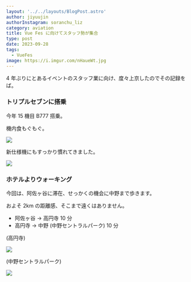 ```yaml
---
layout: '../../layouts/BlogPost.astro'
author: jiyuujin
authorInstagram: soranchu_liz
category: aviation
title: Vue Fes に向けてスタッフ勢が集合
type: post
date: 2023-09-28
tags:
  - VueFes
image: https://i.imgur.com/nHaueWt.jpg
---
```


4 年ぶりにとあるイベントのスタッフ業に向け、度々上京したのでその記録をば。

### トリプルセブンに搭乗

今年 15 機目 B777 搭乗。

機内食もぐもぐ。

![](/assets/img/20230928/kinaishoku.JPG)

新仕様機にもすっかり慣れてきました。

![](/assets/img/20230928/JA741A.JPG)

### ホテルよりウォーキング

今回は、阿佐ヶ谷に滞在、せっかくの機会に中野まで歩きます。

およそ 2km の距離感、そこまで遠くはありません。

- 阿佐ヶ谷 -> 高円寺 10 分
- 高円寺 -> 中野 (中野セントラルパーク) 10 分

(高円寺)

![](/assets/img/20230928/Suginami.JPG)

(中野セントラルパーク)

![](/assets/img/20230928/Nakano.JPG)

